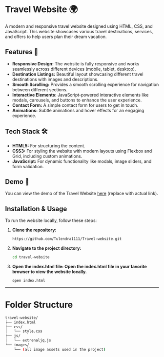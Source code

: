 # Travel Website 🌍

A modern and responsive travel website designed using HTML, CSS, and JavaScript. This website showcases various travel destinations, services, and offers to help users plan their dream vacation.

## Features 🚀

- **Responsive Design:** The website is fully responsive and works seamlessly across different devices (mobile, tablet, desktop).
- **Destination Listings:** Beautiful layout showcasing different travel destinations with images and descriptions.
- **Smooth Scrolling:** Provides a smooth scrolling experience for navigation between different sections.
- **Interactive Elements:** JavaScript-powered interactive elements like modals, carousels, and buttons to enhance the user experience.
- **Contact Form:** A simple contact form for users to get in touch.
- **Animations:** Subtle animations and hover effects for an engaging experience.

## Tech Stack 🛠

- **HTML5:** For structuring the content.
- **CSS3:** For styling the website with modern layouts using Flexbox and Grid, including custom animations.
- **JavaScript:** For dynamic functionality like modals, image sliders, and form validation.

## Demo 📸

You can view the demo of the Travel Website [here](https://your-demo-link.com) (replace with actual link).

## Installation & Usage

To run the website locally, follow these steps:

1. **Clone the repository:**
   ```bash
   https://github.com/Tulendra1111/Travel-website.git
   ```
2. **Navigate to the project directory:**
   ```bash
   cd travel-website
   ```
3. **Open the index.html file: Open the index.html file in your favorite browser to view the website locally.**
   ```bash
   open index.html

--------

# Folder Structure
```bash
travel-website/
├── index.html
├── css/
│   └── style.css
├── js/
│   └── extrenaljq.js
└── images/
    └── (all image assets used in the project)


